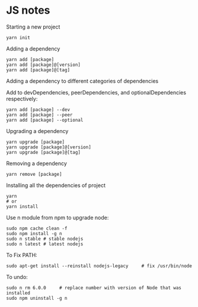 # JS notes

Starting a new project

```javascirpt
yarn init
```

Adding a dependency

```javascirpt
yarn add [package]
yarn add [package]@[version]
yarn add [package]@[tag]
```

Adding a dependency to different categories of dependencies

Add to devDependencies, peerDependencies, and optionalDependencies respectively:

```javascirpt
yarn add [package] --dev
yarn add [package] --peer
yarn add [package] --optional
```

Upgrading a dependency

```javascirpt
yarn upgrade [package]
yarn upgrade [package]@[version]
yarn upgrade [package]@[tag]
```

Removing a dependency

```javascirpt
yarn remove [package]
```

Installing all the dependencies of project

```javascirpt
yarn
# or
yarn install
```

Use n module from npm to upgrade node:

``` javascirpt
sudo npm cache clean -f
sudo npm install -g n
sudo n stable # stable nodejs
sudo n latest # latest nodejs
```

To Fix PATH:

``` javascirpt
sudo apt-get install --reinstall nodejs-legacy     # fix /usr/bin/node
```

To undo:

``` javascirpt
sudo n rm 6.0.0     # replace number with version of Node that was installed
sudo npm uninstall -g n
```
